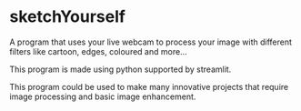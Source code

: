 # sketchYourself

A program that uses your live webcam to process your image with different filters like cartoon, edges, coloured and more...

This program is made using python supported by streamlit.

This program could be used to make many innovative projects that require image processing and basic image enhancement.
